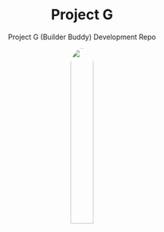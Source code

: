 <div align="center" width="20%">

# Project G
Project G (Builder Buddy) Development Repo

<img width="30%" src="https://github.com/Project-G-Org/Project-G/assets/69523963/fda5e4db-6757-42ac-8728-5152316e9b5c" style="border-radius: 100%">
</div>


